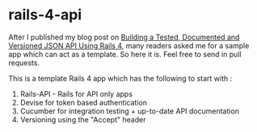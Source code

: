rails-4-api
===========

After I published my blog post on [Building a Tested, Documented and Versioned JSON API Using Rails 4](http://www.emilsoman.com/blog/2013/05/18/building-a-tested/),
many readers asked me for a sample app which can act as a template. So here it is. Feel free to send in pull requests.

This is a template Rails 4 app which has the following to start with :

1. Rails-API - Rails for API only apps
2. Devise for token based authentication
3. Cucumber for integration testing + up-to-date API documentation
4. Versioning using the "Accept" header

